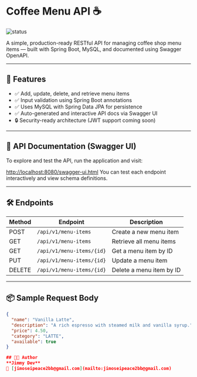 # Coffee Menu API ☕
![status](https://img.shields.io/badge/status-in--progress-yellow)

A simple, production-ready RESTful API for managing coffee shop menu items — built with Spring Boot, MySQL, and documented using Swagger OpenAPI.

---

## 🚀 Features

- ✅ Add, update, delete, and retrieve menu items
- ✅ Input validation using Spring Boot annotations
- ✅ Uses MySQL with Spring Data JPA for persistence
- ✅ Auto-generated and interactive API docs via Swagger UI
- 🔒 Security-ready architecture (JWT support coming soon)

---

## 📘 API Documentation (Swagger UI)

To explore and test the API, run the application and visit:

[http://localhost:8080/swagger-ui.html](http://localhost:8080/swagger-ui.html)
You can test each endpoint interactively and view schema definitions.

---

## 🛠️ Endpoints

| Method | Endpoint                 | Description                |
|--------|--------------------------|----------------------------|
| POST   | `/api/v1/menu-items`     | Create a new menu item     |
| GET    | `/api/v1/menu-items`     | Retrieve all menu items    |
| GET    | `/api/v1/menu-items/{id}`| Get a menu item by ID      |
| PUT    | `/api/v1/menu-items/{id}`| Update a menu item         |
| DELETE | `/api/v1/menu-items/{id}`| Delete a menu item by ID   |

---

## 📦 Sample Request Body

```json
{
  "name": "Vanilla Latte",
  "description": "A rich espresso with steamed milk and vanilla syrup.",
  "price": 4.50,
  "category": "LATTE",
  "available": true
}

## 👨‍💻 Author
**Jimmy Dev**  
📧 [jimoseipeace2bb@gmail.com](mailto:jimoseipeace2bb@gmail.com)




